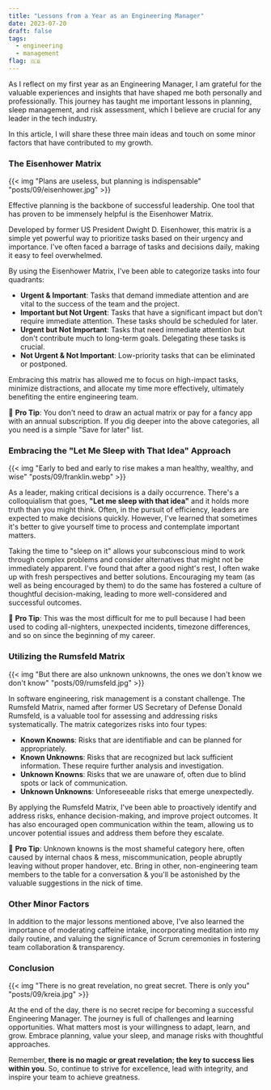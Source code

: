 ```yaml
---
title: "Lessons from a Year as an Engineering Manager"
date: 2023-07-20
draft: false
tags:
  - engineering
  - management
flag: 🇬🇧
---
```


As I reflect on my first year as an Engineering Manager, I am grateful for the valuable experiences and insights that have shaped me both personally and professionally. This journey has taught me important lessons in planning, sleep management, and risk assessment, which I believe are crucial for any leader in the tech industry. 

In this article, I will share these three main ideas and touch on some minor factors that have contributed to my growth.

<!--more-->

### The Eisenhower Matrix

{{< img "Plans are useless, but planning is indispensable" "posts/09/eisenhower.jpg" >}}

Effective planning is the backbone of successful leadership. One tool that has proven to be immensely helpful is the Eisenhower Matrix. 

Developed by former US President Dwight D. Eisenhower, this matrix is a simple yet powerful way to prioritize tasks based on their urgency and importance. I've often faced a barrage of tasks and decisions daily, making it easy to feel overwhelmed.

By using the Eisenhower Matrix, I've been able to categorize tasks into four quadrants:            

- **Urgent & Important**: Tasks that demand immediate attention and are vital to the success of the team and the project.
- **Important but Not Urgent**: Tasks that have a significant impact but don't require immediate attention. These tasks should be scheduled for later.
- **Urgent but Not Important**: Tasks that need immediate attention but don't contribute much to long-term goals. Delegating these tasks is crucial.
- **Not Urgent & Not Important**: Low-priority tasks that can be eliminated or postponed.

Embracing this matrix has allowed me to focus on high-impact tasks, minimize distractions, and allocate my time more effectively, ultimately benefiting the entire engineering team.

🎩 **Pro Tip**: You don't need to draw an actual matrix or pay for a fancy app with an annual subscription. If you dig deeper into the above categories, all you need is a simple "Save for later" list.

### Embracing the "Let Me Sleep with That Idea" Approach

{{< img "Early to bed and early to rise makes a man healthy, wealthy, and wise" "posts/09/franklin.webp" >}}

As a leader, making critical decisions is a daily occurrence. There's a colloquialism that goes, **"Let me sleep with that idea"** and it holds more truth than you might think. Often, in the pursuit of efficiency, leaders are expected to make decisions quickly. However, I've learned that sometimes it's better to give yourself time to process and contemplate important matters.

Taking the time to "sleep on it" allows your subconscious mind to work through complex problems and consider alternatives that might not be immediately apparent. I've found that after a good night's rest, I often wake up with fresh perspectives and better solutions. Encouraging my team (as well as being encouraged by them) to do the same has fostered a culture of thoughtful decision-making, leading to more well-considered and successful outcomes.

🎩 **Pro Tip**: This was the most difficult for me to pull because I had been used to coding all-nighters, unexpected incidents, timezone differences, and so on since the beginning of my career.

### Utilizing the Rumsfeld Matrix

{{< img "But there are also unknown unknowns, the ones we don't know we don't know" "posts/09/rumsfeld.jpg" >}}

In software engineering, risk management is a constant challenge. The Rumsfeld Matrix, named after former US Secretary of Defense Donald Rumsfeld, is a valuable tool for assessing and addressing risks systematically. The matrix categorizes risks into four types:

- **Known Knowns**: Risks that are identifiable and can be planned for appropriately.
- **Known Unknowns**: Risks that are recognized but lack sufficient information. These require further analysis and investigation.
- **Unknown Knowns**: Risks that we are unaware of, often due to blind spots or lack of communication.
- **Unknown Unknowns**: Unforeseeable risks that emerge unexpectedly.

By applying the Rumsfeld Matrix, I've been able to proactively identify and address risks, enhance decision-making, and improve project outcomes. It has also encouraged open communication within the team, allowing us to uncover potential issues and address them before they escalate.

🎩 **Pro Tip**: Unknown knowns is the most shameful category here, often caused by internal chaos & mess, miscommunication, people abruptly leaving without proper handover, etc. Bring in other, non-engineering team members to the table for a conversation & you'll be astonished by the valuable suggestions in the nick of time.

### Other Minor Factors 

In addition to the major lessons mentioned above, I've also learned the importance of moderating caffeine intake, incorporating meditation into my daily routine, and valuing the significance of Scrum ceremonies in fostering team collaboration & transparency.

### Conclusion

{{< img "There is no great revelation, no great secret. There is only you" "posts/09/kreia.jpg" >}}

At the end of the day, there is no secret recipe for becoming a successful Engineering Manager. The journey is full of challenges and learning opportunities. What matters most is your willingness to adapt, learn, and grow. Embrace planning, value your sleep, and manage risks with thoughtful approaches. 

Remember, **there is no magic or great revelation; the key to success lies within you**. So, continue to strive for excellence, lead with integrity, and inspire your team to achieve greatness.
